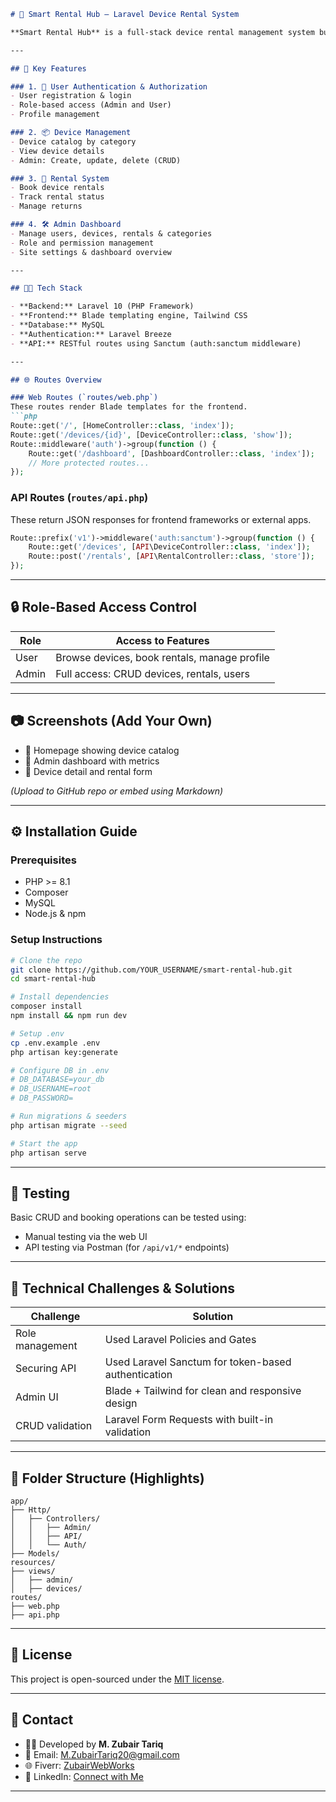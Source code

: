 
````markdown
# 📱 Smart Rental Hub – Laravel Device Rental System

**Smart Rental Hub** is a full-stack device rental management system built using Laravel. It provides user and admin roles, a catalog of devices, rental tracking, and a RESTful API—all in one powerful and professional solution.

---

## 🚀 Key Features

### 1. 👥 User Authentication & Authorization
- User registration & login
- Role-based access (Admin and User)
- Profile management

### 2. 📦 Device Management
- Device catalog by category
- View device details
- Admin: Create, update, delete (CRUD)

### 3. 📅 Rental System
- Book device rentals
- Track rental status
- Manage returns

### 4. 🛠️ Admin Dashboard
- Manage users, devices, rentals & categories
- Role and permission management
- Site settings & dashboard overview

---

## 🧑‍💻 Tech Stack

- **Backend:** Laravel 10 (PHP Framework)
- **Frontend:** Blade templating engine, Tailwind CSS
- **Database:** MySQL
- **Authentication:** Laravel Breeze
- **API:** RESTful routes using Sanctum (auth:sanctum middleware)

---

## 🌐 Routes Overview

### Web Routes (`routes/web.php`)
These routes render Blade templates for the frontend.
```php
Route::get('/', [HomeController::class, 'index']);
Route::get('/devices/{id}', [DeviceController::class, 'show']);
Route::middleware('auth')->group(function () {
    Route::get('/dashboard', [DashboardController::class, 'index']);
    // More protected routes...
});
````

### API Routes (`routes/api.php`)

These return JSON responses for frontend frameworks or external apps.

```php
Route::prefix('v1')->middleware('auth:sanctum')->group(function () {
    Route::get('/devices', [API\DeviceController::class, 'index']);
    Route::post('/rentals', [API\RentalController::class, 'store']);
});
```

---

## 🔒 Role-Based Access Control

| Role  | Access to Features                           |
| ----- | -------------------------------------------- |
| User  | Browse devices, book rentals, manage profile |
| Admin | Full access: CRUD devices, rentals, users    |

---

## 📷 Screenshots (Add Your Own)

* 📸 Homepage showing device catalog
* 📸 Admin dashboard with metrics
* 📸 Device detail and rental form

*(Upload to GitHub repo or embed using Markdown)*

---

## ⚙️ Installation Guide

### Prerequisites

* PHP >= 8.1
* Composer
* MySQL
* Node.js & npm

### Setup Instructions

```bash
# Clone the repo
git clone https://github.com/YOUR_USERNAME/smart-rental-hub.git
cd smart-rental-hub

# Install dependencies
composer install
npm install && npm run dev

# Setup .env
cp .env.example .env
php artisan key:generate

# Configure DB in .env
# DB_DATABASE=your_db
# DB_USERNAME=root
# DB_PASSWORD=

# Run migrations & seeders
php artisan migrate --seed

# Start the app
php artisan serve
```

---

## 🧪 Testing

Basic CRUD and booking operations can be tested using:

* Manual testing via the web UI
* API testing via Postman (for `/api/v1/*` endpoints)

---

## 🧠 Technical Challenges & Solutions

| Challenge       | Solution                                            |
| --------------- | --------------------------------------------------- |
| Role management | Used Laravel Policies and Gates                     |
| Securing API    | Used Laravel Sanctum for token-based authentication |
| Admin UI        | Blade + Tailwind for clean and responsive design    |
| CRUD validation | Laravel Form Requests with built-in validation      |

---

## 📂 Folder Structure (Highlights)

```
app/
├── Http/
│   ├── Controllers/
│   │   ├── Admin/
│   │   ├── API/
│   │   └── Auth/
├── Models/
resources/
├── views/
│   ├── admin/
│   ├── devices/
routes/
├── web.php
├── api.php
```

---

## 🧾 License

This project is open-sourced under the [MIT license](LICENSE).

---

## 🤝 Contact

* 👨‍💻 Developed by **M. Zubair Tariq**
* 📧 Email: [M.ZubairTariq20@gmail.com](mailto:M.ZubairTariq20@gmail.com)
* 🌐 Fiverr: [ZubairWebWorks](https://www.fiverr.com/ZubairWebWorks)
* 💼 LinkedIn: [Connect with Me](https://www.linkedin.com/in/muhammad-zubair-tariq-70209b364)

---
